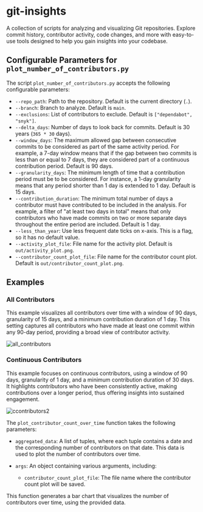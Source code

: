 # git-insights
A collection of scripts for analyzing and visualizing Git repositories. Explore commit history, contributor activity, code changes, and more with easy-to-use tools designed to help you gain insights into your codebase.

## Configurable Parameters for `plot_number_of_contributors.py`

The script `plot_number_of_contributors.py` accepts the following configurable parameters:

- `--repo_path`: Path to the repository. Default is the current directory (`.`).
- `--branch`: Branch to analyze. Default is `main`.
- `--exclusions`: List of contributors to exclude. Default is `["dependabot", "snyk"]`.
- `--delta_days`: Number of days to look back for commits. Default is 30 years (`365 * 30` days).
- `--window_days`: The maximum allowed gap between consecutive commits to be considered as part of the same activity period. For example, a 7-day window means that if the gap between two commits is less than or equal to 7 days, they are considered part of a continuous contribution period. Default is 90 days.
- `--granularity_days`: The minimum length of time that a contribution period must be to be considered. For instance, a 1-day granularity means that any period shorter than 1 day is extended to 1 day. Default is 15 days.
- `--contribution_duration`: The minimum total number of days a contributor must have contributed to be included in the analysis. For example, a filter of "at least two days in total" means that only contributors who have made commits on two or more separate days throughout the entire period are included. Default is 1 day.
- `--less_than_year`: Use less frequent date ticks on x-axis. This is a flag, so it has no default value.
- `--activity_plot_file`: File name for the activity plot. Default is `out/activity_plot.png`.
- `--contributor_count_plot_file`: File name for the contributor count plot. Default is `out/contributor_count_plot.png`.

## Examples

### All Contributors
This example visualizes all contributors over time with a window of 90 days, granularity of 15 days, and a minimum contribution duration of 1 day. This setting captures all contributors who have made at least one commit within any 90-day period, providing a broad view of contributor activity.

![all_contributors](https://github.com/user-attachments/assets/59c44c57-ea72-4974-881a-f6a720ed57ff)

### Continuous Contributors
This example focuses on continuous contributors, using a window of 90 days, granularity of 1 day, and a minimum contribution duration of 30 days. It highlights contributors who have been consistently active, making contributions over a longer period, thus offering insights into sustained engagement.

![ccontributors2](https://github.com/user-attachments/assets/bb11ab72-791a-46f6-9058-bb526f95bad6)

The `plot_contributor_count_over_time` function takes the following parameters:

- `aggregated_data`: A list of tuples, where each tuple contains a date and the corresponding number of contributors on that date. This data is used to plot the number of contributors over time.

- `args`: An object containing various arguments, including:
  - `contributor_count_plot_file`: The file name where the contributor count plot will be saved.

This function generates a bar chart that visualizes the number of contributors over time, using the provided data.
